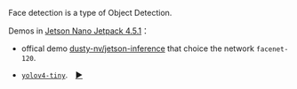 Face detection is a type of Object Detection.

Demos in [Jetson Nano Jetpack 4.5.1](https://developer.nvidia.com/jetpack-sdk-451-archive)：

- offical demo [dusty-nv/jetson-inference](https://github.com/dusty-nv/jetson-inference) that choice the network `facenet-120`.

- [`yolov4-tiny`](https://d246810g2000.medium.com/nvidia-jetson-nano-%E4%BD%BF%E7%94%A8-yolov4-tiny-%E9%80%B2%E8%A1%8C%E4%BA%BA%E8%87%89%E5%81%B5%E6%B8%AC-31944262e8f8).&ensp;&ensp;[▶️](https://github.com/tingkts/JetsonNano-trt_yolov4-tiny)
